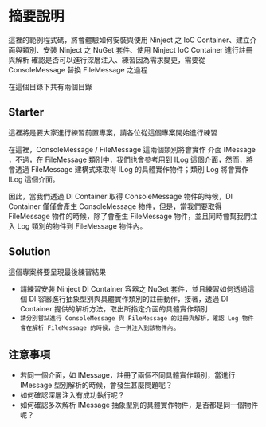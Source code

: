 # 摘要說明

這裡的範例程式碼，將會體驗如何安裝與使用 Ninject 之 IoC Container、建立介面與類別、安裝 Ninject 之 NuGet 套件、使用 Ninject IoC Container 進行註冊與解析
確認是否可以進行深層注入、練習因為需求變更，需要從 ConsoleMessage 替換 FileMessage 之過程

在這個目錄下共有兩個目錄

## Starter

這裡將是要大家進行練習前置專案，請各位從這個專案開始進行練習

在這裡，ConsoleMessage / FileMessage 這兩個類別將會實作 介面 IMessage ，不過，在 FileMessage 類別中，我們也會參考用到 ILog 這個介面，然而，將會透過 FileMessage 建構式來取得 ILog 的具體實作物件；類別 Log 將會實作 ILog 這個介面。

因此，當我們透過 DI Container 取得 ConsoleMessage 物件的時候，DI Container 僅僅會產生 ConsoleMessage 物件，但是，當我們要取得 FileMessage 物件的時候，除了會產生 FileMessage 物件，並且同時會幫我們注入 Log 類別的物件到 FileMessage 物件內。

## Solution

這個專案將要呈現最後練習結果

* 請練習安裝 Ninject DI Container 容器之 NuGet 套件，並且練習如何透過這個 DI 容器進行抽象型別與具體實作類別的註冊動作，接著，透過 DI Container 提供的解析方法，取出所指定介面的具體實作類別
* `請分別嘗試進行 ConsoleMessage 與 FileMessage 的註冊與解析，確認 Log 物件會在解析 FileMessage 的時候，也一併注入到該物件內`。

## 注意事項

* 若同一個介面，如 IMessage，註冊了兩個不同具體實作類別，當進行 IMessage 型別解析的時候，會發生甚麼問題呢？
* 如何確認深層注入有成功執行呢？
* 如何確認多次解析 IMessage 抽象型別的具體實作物件，是否都是同一個物件呢？
